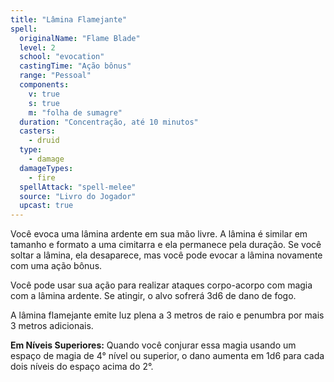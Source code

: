 ```yaml
---
title: "Lâmina Flamejante"
spell:
  originalName: "Flame Blade"
  level: 2
  school: "evocation"
  castingTime: "Ação bônus"
  range: "Pessoal"
  components:
    v: true
    s: true
    m: "folha de sumagre"
  duration: "Concentração, até 10 minutos"
  casters:
    - druid
  type:
    - damage
  damageTypes:
    - fire
  spellAttack: "spell-melee"
  source: "Livro do Jogador"
  upcast: true
---
```


Você evoca uma lâmina ardente em sua mão livre. A lâmina é similar em tamanho e formato a uma cimitarra e ela permanece pela duração. Se você soltar a lâmina, ela desaparece, mas você pode evocar a lâmina novamente com uma ação bônus.

Você pode usar sua ação para realizar ataques corpo-acorpo com magia com a lâmina ardente. Se atingir, o alvo sofrerá 3d6 de dano de fogo.

A lâmina flamejante emite luz plena a 3 metros de raio e penumbra por mais 3 metros adicionais.

**Em Níveis Superiores:** Quando você conjurar essa magia usando um espaço de magia de 4° nível ou superior, o dano aumenta em 1d6 para cada dois níveis do espaço acima do 2°.
